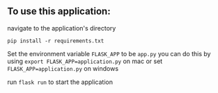## To use this application:

navigate to the application's directory

`pip install -r requirements.txt`

Set the environment variable `FLASK_APP` to be `app.py`
you can do this by using `export FLASK_APP=application.py` on mac
or set `FLASK_APP=application.py` on windows

run `flask run` to start the application
